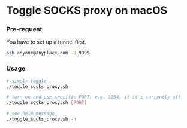 # Toggle SOCKS proxy on macOS

### Pre-request

You have to set up a tunnel first.

```bash
ssh anyone@anyplace.com -D 9999
```

### Usage

```bash
# simply toggle
./toggle_socks_proxy.sh

# turn on and use specific PORT, e.g. 1234, if it's currently off
./toggle_socks_proxy.sh [PORT]

# see help message
./toggle_socks_proxy.sh -h
```

